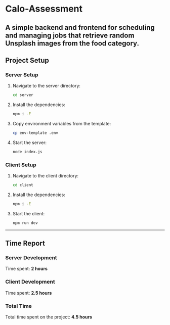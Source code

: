 # Calo-Assessment
A simple backend and frontend for scheduling and managing jobs that retrieve random Unsplash images from the food category.
---
## Project Setup

### Server Setup

1. Navigate to the server directory:

   ```bash
   cd server
   ```

2. Install the dependencies:

   ```bash
   npm i -E
   ```

3. Copy environment variables from the template:

   ```bash
   cp env-template .env
   ```

4. Start the server:

   ```bash
   node index.js
   ```

### Client Setup

1. Navigate to the client directory:

   ```bash
   cd client
   ```

2. Install the dependencies:

   ```bash
   npm i -E
   ```

3. Start the client:

   ```bash
   npm run dev
   ```

---

## Time Report

### Server Development

Time spent: **2 hours**

### Client Development

Time spent: **2.5 hours**

### Total Time

Total time spent on the project: **4.5 hours**
